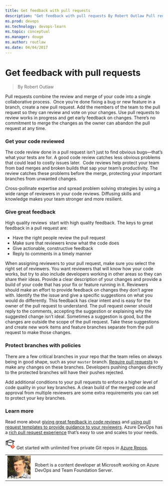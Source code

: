 ```yaml
---
title: Get feedback with pull requests
description: "Get feedback with pull requests By Robert Outlaw Pull requests combine the review and merge of your code into a single collaborative process.  Once you're done fixing a bug or new feature in a branch, create a new pull request."
ms.prod: devops
ms.technology: devops-learn
ms.topic: conceptual
ms.manager: douge
ms.author: routlaw
ms.date: 04/04/2017
---
```


# Get feedback with pull requests

> By Robert Outlaw

Pull requests combine the review and merge of your code into a single
collaborative process.  Once you’re done fixing a bug or new feature in
a branch, create a new pull request. Add the members of the team to the
pull request so they can review and vote on your changes.
Use pull requests to review works in progress and get early feedback on
changes. There’s no commitment to merge the changes as the owner can
abandon the pull request at any time.

### Get your code reviewed

The code review done in a pull request isn’t just to find obvious
bugs—that’s what your tests are for. A good code review catches less
obvious problems that could lead to costly issues later.  Code reviews
help protect your team from bad merges and broken builds that sap your
team’s productivity. The review catches these problems before the merge,
protecting your important branches from unwanted changes.

Cross-pollinate expertise and spread problem solving strategies by using
a wide range of reviewers in your code reviews. Diffusing skills and
knowledge makes your team stronger and more resilient.

### Give great feedback

High quality reviews  start with high quality feedback. The keys to
great feedback in a pull request are:

- Have the right people review the pull request
- Make sure that reviewers know what the code does
- Give actionable, constructive feedback
- Reply to comments in a timely manner

When assigning reviewers to your pull request, make sure you select the
right set of reviewers. You want reviewers that will know how your code
works, but try to also include developers working in other areas so they
can share their ideas. Provide a clear description of your changes and
provide a build of your code that has your fix or feature running in it.
Reviewers should make an effort to provide feedback on changes they
don’t agree with. Identify the the issue and give a specific
suggestions on what you would do differently. This feedback has clear
intent and is easy for the owner of the pull request to understand. The
pull request owner should reply to the comments, accepting the
suggestion or explaining why the suggested change isn’t ideal. Sometimes
a suggestion is good, but the changes are outside the scope of the pull
request. Take these suggestions and create new work items and feature
branches separate from the pull request to make those changes.

### Protect branches with policies

There are a few critical branches in your repo that the team relies on
always being in good shape, such as your `master` branch. [Require pull requests](/azure/devops/git/branch-policies) to make
any changes on these branches. Developers pushing changes directly to
the protected branches will have their pushes rejected.

Add additional conditions to your pull requests to enforce a higher
level of code quality in your key branches. A clean build of the merged
code and approval from multiple reviewers are some extra requirements
you can set to protect your key branches.

### Learn more

Read more about [giving great feedback in code reviews](/azure/devops/repos/git/pull-requests#leave-comments) and
[using pull request templates to provide guidance to your reviewers](/azure/devops/repos/git/pull-request-templates).
Azure DevOps has a [rich pull request experience](/azure/devops/repos/git/pull-requests-overview) that’s
easy to use and scales to your needs.

![Learn Git](../_img/LearnGIT_32x.png) Get started with unlimited free private Git repos in [Azure Repos](https://azure.microsoft.com/en-us/services/devops/repos/).

|                                                                       |                                                                                                |
| --------------------------------------------------------------------- | ---------------------------------------------------------------------------------------------- |
| ![Robert Outlaw](../_img/Robert-Outlaw_avatar_1479411198-130x130.jpg) | Robert is a content developer at Microsoft working on Azure DevOps and Team Foundation Server. |
